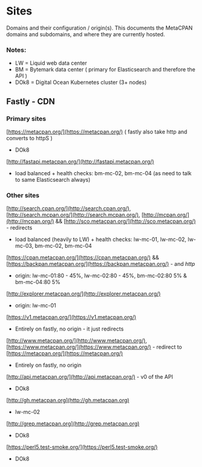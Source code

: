 # Sites

Domains and their configuration / origin(s). This documents the MetaCPAN domains and subdomains, and where they are currently hosted.

### Notes:

- LW = Liquid web data center
- BM = Bytemark data center ( primary for Elasticsearch and therefore the API )
- DOk8 = Digital Ocean Kubernetes cluster (3+ nodes)

## Fastly - CDN

### Primary sites

[https://metacpan.org/](https://metacpan.org/)  ( fastly also take http and converts to httpS )

 * DOk8

[http://fastapi.metacpan.org/](http://fastapi.metacpan.org/)

 * load balanced + health checks: bm-mc-02, bm-mc-04  (as need to talk to same Elasticsearch always)

### Other sites

[http://search.cpan.org/](http://search.cpan.org/), [http://search.mcpan.org/](http://search.mcpan.org/), [http://mcpan.org/](http://mcpan.org/) && [http://sco.metacpan.org/](http://sco.metacpan.org/) - redirects

 * load balanced (heavily to LW) + health checks: lw-mc-01, lw-mc-02, lw-mc-03, bm-mc-02, bm-mc-04

[https://cpan.metacpan.org/](https://cpan.metacpan.org/) && [https://backpan.metacpan.org/](https://backpan.metacpan.org/) - and _http_

 * origin: lw-mc-01:80 - 45%, lw-mc-02:80 - 45%, bm-mc-02:80 5% & bm-mc-04:80 5%

[http://explorer.metacpan.org/](http://explorer.metacpan.org/)

 * origin: lw-mc-01

[https://v1.metacpan.org/](https://v1.metacpan.org/)

 * Entirely on fastly, no origin - it just redirects

[http://www.metacpan.org/](http://www.metacpan.org/), [https://www.metacpan.org/](https://www.metacpan.org/) - redirect to [https://metacpan.org/](https://metacpan.org/)

 * Entirely on fastly, no origin

[http://api.metacpan.org/](http://api.metacpan.org/) - v0 of the API

  * DOk8

[http://gh.metacpan.org](http://gh.metacpan.org)

 * lw-mc-02

[http://grep.metacpan.org](http://grep.metacpan.org)

  * DOk8

[https://perl5.test-smoke.org/](https://perl5.test-smoke.org/)

  * DOk8
